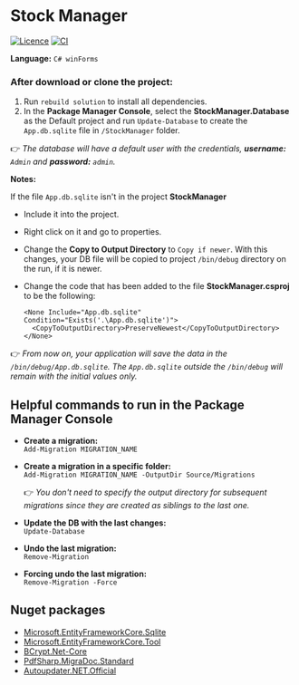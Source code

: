 # Stock Manager

[![Licence](https://img.shields.io/github/license/ricardotx/StockManager?label=License&logo=github)](https://github.com/ricardotx/StockManager/blob/master/LICENSE)
[![CI](https://github.com/ricardotx/StockManager/workflows/CI/badge.svg?branch=master)](https://github.com/ricardotx/StockManager/actions)

**Language:** `C# winForms`

### After download or clone the project:
1) Run `rebuild solution` to install all dependencies.
2) In the **Package Manager Console**, select the **StockManager.Database** as the Default project and run `Update-Database` to create the `App.db.sqlite` file in `/StockManager` folder.

👉 *The database will have a default user with the credentials, **username:** `Admin` and **password:** `admin`.*

**Notes:**

If the file `App.db.sqlite` isn't in the project **StockManager**

*  Include it into the project.
*  Right click on it and go to properties.
*  Change the **Copy to Output Directory** to `Copy if newer`. With this changes, your DB file will be copied to project `/bin/debug` directory on the run, if it is newer.
*  Change the code that has been added to the file **StockManager.csproj** to be the following:

    ````
    <None Include="App.db.sqlite" Condition="Exists('.\App.db.sqlite')">
      <CopyToOutputDirectory>PreserveNewest</CopyToOutputDirectory>
    </None>
    ````

👉 *From now on, your application will save the data in the `/bin/debug/App.db.sqlite`. The `App.db.sqlite` outside the `/bin/debug` will remain with the initial values only.*

## Helpful commands to run in the Package Manager Console
* **Create a migration:** <br/>
  `Add-Migration MIGRATION_NAME`

* **Create a migration in a specific folder:** <br/>
  `Add-Migration MIGRATION_NAME -OutputDir Source/Migrations`

   👉 *You don't need to specify the output directory for subsequent migrations since they are created as siblings to the last one.*

* **Update the DB with the last changes:** <br/>
  `Update-Database`

* **Undo the last migration:** <br/>
  `Remove-Migration`

* **Forcing undo the last migration:** <br/>
  `Remove-Migration -Force`

## Nuget packages
* [Microsoft.EntityFrameworkCore.Sqlite](https://www.nuget.org/packages/Microsoft.EntityFrameworkCore.Sqlite)
* [Microsoft.EntityFrameworkCore.Tool](https://www.nuget.org/packages/Microsoft.EntityFrameworkCore.Tools)
* [BCrypt.Net-Core](https://www.nuget.org/packages/BCrypt.Net-Core)
* [PdfSharp.MigraDoc.Standard](https://www.nuget.org/packages/PdfSharp.MigraDoc.Standard)
* [Autoupdater.NET.Official](https://www.nuget.org/packages/Autoupdater.NET.Official)
